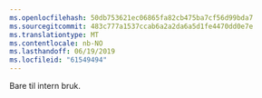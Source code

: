 ```yaml
---
ms.openlocfilehash: 50db753621ec06865fa82cb475ba7cf56d99bda7
ms.sourcegitcommit: 483c777a1537ccab6a2a2da6a5d1fe4470dd0e7e
ms.translationtype: MT
ms.contentlocale: nb-NO
ms.lasthandoff: 06/19/2019
ms.locfileid: "61549494"
---
```

Bare til intern bruk.